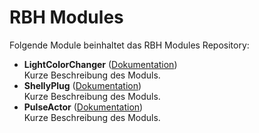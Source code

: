 # RBH Modules

Folgende Module beinhaltet das RBH Modules Repository:

- __LightColorChanger__ ([Dokumentation](LightColorChanger))  
	Kurze Beschreibung des Moduls.
- __ShellyPlug__ ([Dokumentation](ShellyPlug))  
	Kurze Beschreibung des Moduls.
- __PulseActor__ ([Dokumentation](PulseActor))  
	Kurze Beschreibung des Moduls.
